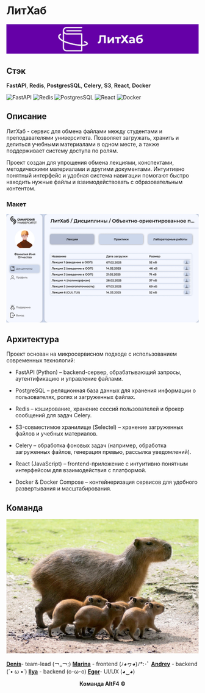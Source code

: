 # ЛитХаб
![ЛитХаб](https://github.com/klon-22800/asm/blob/main/lithub.png)

## Стэк
**FastAPI**, **Redis**, **PostgresSQL**, **Celery**, **S3**,  **React**, **Docker**

![FastAPI](https://img.shields.io/badge/fastapi-109989?style=for-the-badge&logo=FASTAPI&logoColor=white)
![Redis](https://img.shields.io/badge/redis-%23DD0031.svg?&style=for-the-badge&logo=redis&logoColor=white)
![PostgresSQL](https://img.shields.io/badge/PostgreSQL-316192?style=for-the-badge&logo=postgresql&logoColor=white)
![React](https://img.shields.io/badge/React-20232A?style=for-the-badge&logo=react&logoColor=61DAFB)
![Docker](https://img.shields.io/badge/Docker-2CA5E0?style=for-the-badge&logo=docker&logoColor=white)

## Описание 
ЛитХаб - сервис для обмена файлами между студентами и преподавателями университета. Позволяет загружать, хранить и делиться учебными материалами в одном месте, а также поддерживает систему доступа по ролям.

Проект создан для упрощения обмена лекциями, конспектами, методическими материалами и другими документами. Интуитивно понятный интерфейс и удобная система навигации помогают быстро находить нужные файлы и взаимодействовать с образовательным контентом. 

### Макет 
![Макет](https://github.com/klon-22800/asm/blob/main/model.jpg)


## Архитектура

Проект основан на микросервисном подходе с использованием современных технологий:

- FastAPI (Python) – backend-сервер, обрабатывающий запросы, аутентификацию и управление файлами.

- PostgreSQL – реляционная база данных для хранения информации о пользователях, ролях и загруженных файлах.

- Redis – кэширование, хранение сессий пользователей и брокер сообщений для задач Celery.
  
- S3-совместимое хранилище (Selectel) – хранение загруженных файлов и учебных материалов.
  
- Celery – обработка фоновых задач (например, обработка загруженных файлов, генерация превью, рассылка уведомлений).
  
- React (JavaScript) – frontend-приложение с интуитивно понятным интерфейсом для взаимодействия с платформой.
  
- Docker & Docker Compose – контейнеризация сервисов для удобного развертывания и масштабирования.

## Команда 
![capy](https://github.com/klon-22800/asm/blob/main/capy.jpg)

[**Denis**](https://github.com/Drowchik)- team-lead (￢_￢;)
[**Marina**](https://github.com/NozdryakovaMarina) - frontend (ﾉ◕ヮ◕)ﾉ*:･ﾟ
[**Andrey**](https://github.com/klon-22800) - backend (´• ω •`)
[**Ilya**](https://github.com/IluhaZaz) - backend (o･ω･o)
[**Egor**](https://github.com/yui1337)- UI/UX (◕‿◕)

<p align="center">
  <strong>Команда AltF4 © </strong>
</p>
